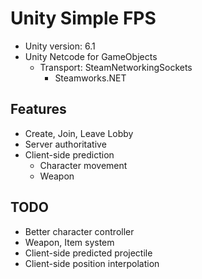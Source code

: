 # Unity Simple FPS

- Unity version: 6.1
- Unity Netcode for GameObjects
    - Transport: SteamNetworkingSockets
        - Steamworks.NET

## Features

- Create, Join, Leave Lobby
- Server authoritative
- Client-side prediction
    - Character movement
    - Weapon

## TODO

- Better character controller
- Weapon, Item system
- Client-side predicted projectile
- Client-side position interpolation
